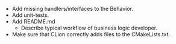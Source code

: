 * Add missing handlers/interfaces to the Behavior. 
* Add unit-tests.
* Add README.md
  * Describe typical workflow of business logic developer.
* Make sure that CLion correctly adds files to the CMakeLists.txt.
